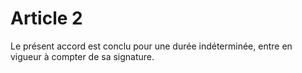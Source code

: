 # Article 2

  
Le présent accord est conclu pour une durée indéterminée, entre en vigueur à compter de sa signature.

